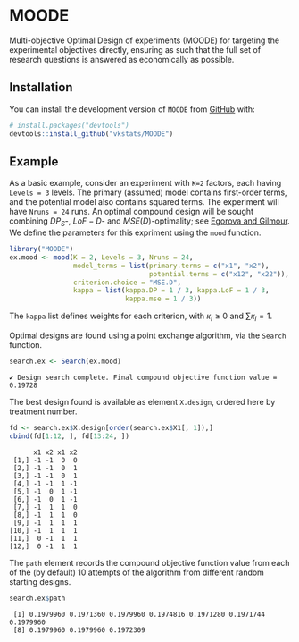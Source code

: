 # MOODE


Multi-objective Optimal Design of experiments (MOODE) for targeting the
experimental objectives directly, ensuring as such that the full set of
research questions is answered as economically as possible.

## Installation

You can install the development version of `MOODE` from
[GitHub](https://github.com/vkstats/MOODE) with:

``` r
# install.packages("devtools")
devtools::install_github("vkstats/MOODE")
```

## Example

As a basic example, consider an experiment with `K=2` factors, each
having `Levels = 3` levels. The primary (assumed) model contains
first-order terms, and the potential model also contains squared terms.
The experiment will have `Nruns = 24` runs. An optimal compound design
will be sought combining $DP_S$-, $LoF-D$- and $MSE(D)$-optimality; see
[Egorova and Gilmour](https://arxiv.org/pdf/2208.05366). We define the
parameters for this expriment using the `mood` function.

``` r
library("MOODE")
ex.mood <- mood(K = 2, Levels = 3, Nruns = 24, 
                model_terms = list(primary.terms = c("x1", "x2"), 
                                   potential.terms = c("x12", "x22")), 
                criterion.choice = "MSE.D", 
                kappa = list(kappa.DP = 1 / 3, kappa.LoF = 1 / 3, 
                             kappa.mse = 1 / 3))
```

The `kappa` list defines weights for each criterion, with
$\kappa_i\ge 0$ and $\sum \kappa_i = 1$.

Optimal designs are found using a point exchange algorithm, via the
`Search` function.

``` r
search.ex <- Search(ex.mood)
```

    ✔ Design search complete. Final compound objective function value = 0.19728

The best design found is available as element `X.design`, ordered here
by treatment number.

``` r
fd <- search.ex$X.design[order(search.ex$X1[, 1]),]
cbind(fd[1:12, ], fd[13:24, ])
```

          x1 x2 x1 x2
     [1,] -1 -1  0  0
     [2,] -1 -1  0  1
     [3,] -1 -1  0  1
     [4,] -1 -1  1 -1
     [5,] -1  0  1 -1
     [6,] -1  0  1 -1
     [7,] -1  1  1  0
     [8,] -1  1  1  0
     [9,] -1  1  1  1
    [10,] -1  1  1  1
    [11,]  0 -1  1  1
    [12,]  0 -1  1  1

The `path` element records the compound objective function value from
each of the (by default) 10 attempts of the algorithm from different
random starting designs.

``` r
search.ex$path
```

     [1] 0.1979960 0.1971360 0.1979960 0.1974816 0.1971280 0.1971744 0.1979960
     [8] 0.1979960 0.1979960 0.1972309
